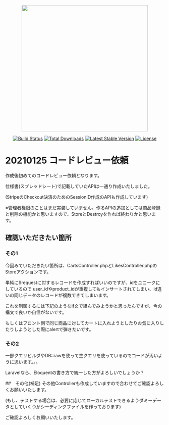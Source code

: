 <p align="center"><a href="https://laravel.com" target="_blank"><img src="https://raw.githubusercontent.com/laravel/art/master/logo-lockup/5%20SVG/2%20CMYK/1%20Full%20Color/laravel-logolockup-cmyk-red.svg" width="400"></a></p>

<p align="center">
<a href="https://travis-ci.org/laravel/framework"><img src="https://travis-ci.org/laravel/framework.svg" alt="Build Status"></a>
<a href="https://packagist.org/packages/laravel/framework"><img src="https://img.shields.io/packagist/dt/laravel/framework" alt="Total Downloads"></a>
<a href="https://packagist.org/packages/laravel/framework"><img src="https://img.shields.io/packagist/v/laravel/framework" alt="Latest Stable Version"></a>
<a href="https://packagist.org/packages/laravel/framework"><img src="https://img.shields.io/packagist/l/laravel/framework" alt="License"></a>
</p>

# 20210125 コードレビュー依頼

作成後初めてのコードレビュー依頼となります。

仕様書(スプレッドシート)で記載していたAPIは一通り作成いたしました。

(StripeのCheckout決済のためのSessionID作成のAPIも作成しています)

※管理者権限のことはまだ実装していません。作るAPIの追加としては商品登録と削除の機能かと思いますので、StoreとDestroyを作れば終わりかと思います。

## 確認いただきたい箇所

### その1
今回みていただきたい箇所は、CartsController.phpとLikesController.phpのStoreアクションです。

単純に$requestに対するレコードを作成すればいいのですが、idをユニークにしているので
user_idやproduct_idが重複してもインサートされてしまい、id違いの同じデータのレコードが複数できてしまいます。

これを制御するには下記のようなif文で組んでみようかと思ったんですが、今の構文で良いか自信がないです。

もしくはフロント側で同じ商品に対してカートに入れようとしたりお気に入りしたりしようとした際にalertで弾きたいです。

### その2
一部クエリビルダやDB::rawを使って生クエリを使っているのでコードが汚いように思います。。。

Laravelなら、Eloquentの書き方で統一した方がよろしいでしょうか？


##　その他(補足)
その他Controllerも作成していますので合わせてご確認よろしくお願いいたします。

(もし、テストする場合は、必要に応じてローカルテストできるようダミーデータとしていくつかシーディングファイルを作っております)

ご確認よろしくお願いいたします。